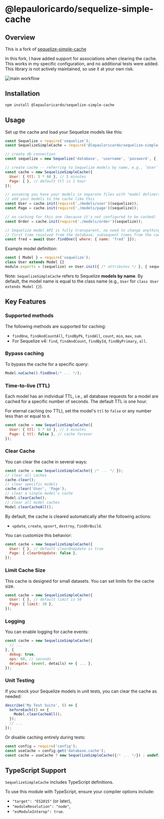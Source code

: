 
# @lepauloricardo/sequelize-simple-cache


## Overview

This is a fork of [sequelize-simple-cache](https://github.com/funny-bytes/sequelize-simple-cache)

In this fork, I have added support for associations when clearing the cache.
This works in my specific configuration, and no additional tests were added.
This library is not actively maintained, so use it at your own risk.


![main workflow](https://github.com/lePauloRicardo/sequelize-simple-cache/actions/workflows/main.yml/badge.svg)



## Installation

```bash
npm install @lepauloricardo/sequelize-simple-cache
```

## Usage

Set up the cache and load your Sequelize models like this:

```javascript
const Sequelize = require('sequelize');
const SequelizeSimpleCache = require('@lepauloricardo/sequelize-simple-cache');

// create db connection
const sequelize = new Sequelize('database', 'username', 'password', { ... });

// create cache -- referring to Sequelize models by name, e.g., `User`
const cache = new SequelizeSimpleCache({
  User: { ttl: 5 * 60 }, // 5 minutes
  Page: { }, // default ttl is 1 hour
});

// assuming you have your models in separate files with "model definers"
// add your models to the cache like this
const User = cache.init(require('./models/user')(sequelize));
const Page = cache.init(require('./models/page')(sequelize));

// no caching for this one (because it's not configured to be cached)
const Order = cache.init(require('./models/order')(sequelize));

// Sequelize model API is fully transparent, no need to change anything.
// first time resolved from the database, subsequent times from the cache.
const fred = await User.findOne({ where: { name: 'fred' }});
```

Example model definition:

```javascript
const { Model } = require('sequelize');
class User extends Model {}
module.exports = (sequelize) => User.init({ /* attributes */ }, { sequelize });
```

Note: `SequelizeSimpleCache` refers to Sequelize **models by name**.
By default, the model name is equal to the class name (e.g., `User` for `class User extends Model {}`).

## Key Features

### Supported methods

The following methods are supported for caching:
- `findOne`, `findAndCountAll`, `findByPk`, `findAll`, `count`, `min`, `max`, `sum`.
- For Sequelize v4: `find`, `findAndCount`, `findById`, `findByPrimary`, `all`.

### Bypass caching

To bypass the cache for a specific query:

```javascript
Model.noCache().findOne(/* ... */);
```

### Time-to-live (TTL)

Each model has an individual TTL, i.e., all database requests for a model are cached for a specific number of seconds. The default TTL is one hour.

For eternal caching (no TTL), set the model's `ttl` to `false` or any number less than or equal to `0`.

```javascript
const cache = new SequelizeSimpleCache({
  User: { ttl: 5 * 60 }, // 5 minutes
  Page: { ttl: false }, // cache forever
});
```

### Clear Cache

You can clear the cache in several ways:

```javascript
const cache = new SequelizeSimpleCache({ /* ... */ });
// clear all caches
cache.clear();
// clear specific models
cache.clear('User', 'Page');
// clear a single model's cache
Model.clearCache();
// clear all model caches
Model.clearCacheAll();
```

By default, the cache is cleared automatically after the following actions:
- `update`, `create`, `upsert`, `destroy`, `findOrBuild`.

You can customize this behavior:

```javascript
const cache = new SequelizeSimpleCache({
  User: { }, // default clearOnUpdate is true
  Page: { clearOnUpdate: false },
});
```

### Limit Cache Size

This cache is designed for small datasets. You can set limits for the cache size.

```javascript
const cache = new SequelizeSimpleCache({
  User: { }, // default limit is 50
  Page: { limit: 30 },
});
```

### Logging

You can enable logging for cache events:

```javascript
const cache = new SequelizeSimpleCache({
  // ...
}, {
  debug: true,
  ops: 60, // seconds
  delegate: (event, details) => { ... },
});
```

### Unit Testing

If you mock your Sequelize models in unit tests, you can clear the cache as needed:

```javascript
describe('My Test Suite', () => {
  beforeEach(() => {
    Model.clearCacheAll();
  });
  // ...
});
```

Or disable caching entirely during tests:

```javascript
const config = require('config');
const useCache = config.get('database.cache');
const cache = useCache ? new SequelizeSimpleCache({/* ... */}) : undefined;
```

## TypeScript Support

`SequelizeSimpleCache` includes TypeScript definitions.

To use this module with TypeScript, ensure your compiler options include:
- `"target": "ES2015"` (or later),
- `"moduleResolution": "node"`,
- `"esModuleInterop": true`.
